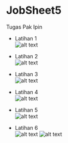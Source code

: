 # JobSheet5
Tugas Pak Ipin

* Latihan 1 <br>
![alt text](https://github.com/ebri883/JobSheet5/blob/master/1.PNG)

* Latihan 2 <br>
![alt text](https://github.com/ebri883/JobSheet5/blob/master/2.PNG)

* Latihan 3 <br>
![alt text](https://github.com/ebri883/JobSheet5/blob/master/3.PNG)

* Latihan 4 <br>
![alt text](https://github.com/ebri883/JobSheet5/blob/master/4.PNG)

* Latihan 5 <br>
![alt text](https://github.com/ebri883/JobSheet5/blob/master/5.PNG)

* Latihan 6 <br>
![alt text](https://github.com/ebri883/JobSheet5/blob/master/6.PNG)
![alt text](https://github.com/ebri883/JobSheet5/blob/master/7.PNG)
